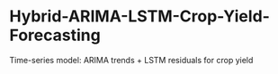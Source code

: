 # Hybrid-ARIMA-LSTM-Crop-Yield-Forecasting
Time-series model: ARIMA trends + LSTM residuals for crop yield
